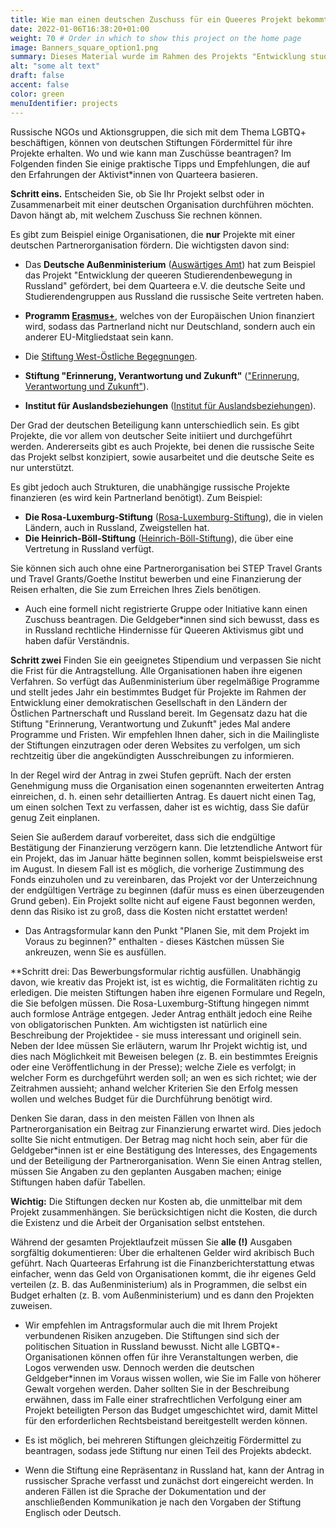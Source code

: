 ```yaml
---
title: Wie man einen deutschen Zuschuss für ein Queeres Projekt bekommt (Anleitung von Quarteera)
date: 2022-01-06T16:38:20+01:00
weight: 70 # Order in which to show this project on the home page
image: Banners_square_option1.png
summary: Dieses Material wurde im Rahmen des Projekts "Entwicklung studentischer Queer-Bewegungen in Russland" im Jahr 2021 erstellt.  
alt: "some alt text"
draft: false
accent: false
color: green
menuIdentifier: projects
---
```


Russische NGOs und Aktionsgruppen, die sich mit dem Thema LGBTQ+ beschäftigen, können von deutschen Stiftungen Fördermittel für ihre Projekte erhalten. Wo und wie kann man Zuschüsse beantragen? Im Folgenden finden Sie einige praktische Tipps und Empfehlungen, die auf den Erfahrungen der Aktivist*innen von Quarteera basieren.

**Schritt eins.** Entscheiden Sie, ob Sie Ihr Projekt selbst oder in Zusammenarbeit mit einer deutschen Organisation durchführen möchten. Davon hängt ab, mit welchem Zuschuss Sie rechnen können.

Es gibt zum Beispiel einige Organisationen, die **nur** Projekte mit einer deutschen Partnerorganisation fördern.
Die wichtigsten davon sind:

- Das **Deutsche Außenministerium** ([Auswärtiges Amt](https://www.auswaertiges-amt.de/de/)) hat zum Beispiel das Projekt "Entwicklung der queeren Studierendenbewegung in Russland" gefördert, bei dem Quarteera e.V. die deutsche Seite und Studierendengruppen aus Russland die russische Seite vertreten haben.

- **Programm [Erasmus+](https://www.erasmusplus.de/)**, welches von der Europäischen Union finanziert wird, sodass das Partnerland nicht nur Deutschland, sondern auch ein anderer EU-Mitgliedstaat sein kann.
- Die [Stiftung West-Östliche Begegnungen](https://www.stiftung-woeb.de/).
- **Stiftung "Erinnerung, Verantwortung und Zukunft"** (["Erinnerung, Verantwortung und Zukunft"](https://www.stiftung-evz.de/)).
- **Institut für Auslandsbeziehungen** ([Institut für Auslandsbeziehungen](https://www.ifa.de/en/)).

Der Grad der deutschen Beteiligung kann unterschiedlich sein. Es gibt Projekte, die vor allem von deutscher Seite initiiert und durchgeführt werden. Andererseits gibt es auch Projekte, bei denen die russische Seite das Projekt selbst konzipiert, sowie ausarbeitet und die deutsche Seite es nur unterstützt.

Es gibt jedoch auch Strukturen, die unabhängige russische Projekte finanzieren (es wird kein Partnerland benötigt).
Zum Beispiel:
- **Die Rosa-Luxemburg-Stiftung** ([Rosa-Luxemburg-Stiftung](https://www.rosalux.de/)), die in vielen Ländern, auch in Russland, Zweigstellen hat.
- **Die Heinrich-Böll-Stiftung** ([Heinrich-Böll-Stiftung](https://www.boell.de/de)), die über eine Vertretung in Russland verfügt.

Sie können sich auch ohne eine Partnerorganisation bei STEP Travel Grants und Travel Grants/Goethe Institut bewerben und eine Finanzierung der Reisen erhalten, die Sie zum Erreichen Ihres Ziels benötigen.

- Auch eine formell nicht registrierte Gruppe oder Initiative kann einen Zuschuss beantragen. Die Geldgeber\*innen sind sich bewusst, dass es in Russland rechtliche Hindernisse für Queeren Aktivismus gibt und haben dafür Verständnis.

**Schritt zwei** Finden Sie ein geeignetes Stipendium und verpassen Sie nicht die Frist für die Antragstellung. Alle Organisationen haben ihre eigenen Verfahren. So verfügt das Außenministerium über regelmäßige Programme und stellt jedes Jahr ein bestimmtes Budget für Projekte im Rahmen der Entwicklung einer demokratischen Gesellschaft in den Ländern der Östlichen Partnerschaft und Russland bereit. Im Gegensatz dazu hat die Stiftung "Erinnerung, Verantwortung und Zukunft" jedes Mal andere Programme und Fristen. Wir empfehlen Ihnen daher, sich in die Mailingliste der Stiftungen einzutragen oder deren Websites zu verfolgen, um sich rechtzeitig über die angekündigten Ausschreibungen zu informieren.

In der Regel wird der Antrag in zwei Stufen geprüft. Nach der ersten Genehmigung muss die Organisation einen sogenannten erweiterten Antrag einreichen, d. h. einen sehr detaillierten Antrag. Es dauert nicht einen Tag, um einen solchen Text zu verfassen, daher ist es wichtig, dass Sie dafür genug Zeit einplanen.

Seien Sie außerdem darauf vorbereitet, dass sich die endgültige Bestätigung der Finanzierung verzögern kann. Die letztendliche Antwort für ein Projekt, das im Januar hätte beginnen sollen, kommt beispielsweise erst im August. In diesem Fall ist es möglich, die vorherige Zustimmung des Fonds einzuholen und zu vereinbaren, das Projekt vor der Unterzeichnung der endgültigen Verträge zu beginnen (dafür muss es einen überzeugenden Grund geben). Ein Projekt sollte nicht auf eigene Faust begonnen werden, denn das Risiko ist zu groß, dass die Kosten nicht erstattet werden!

* Das Antragsformular kann den Punkt "Planen Sie, mit dem Projekt im Voraus zu beginnen?" enthalten - dieses Kästchen müssen Sie ankreuzen, wenn Sie es ausfüllen.

**Schritt drei: Das Bewerbungsformular richtig ausfüllen. Unabhängig davon, wie kreativ das Projekt ist, ist es wichtig, die Formalitäten richtig zu erledigen. Die meisten Stiftungen haben ihre eigenen Formulare und Regeln, die Sie befolgen müssen. Die Rosa-Luxemburg-Stiftung hingegen nimmt auch formlose Anträge entgegen. Jeder Antrag enthält jedoch eine Reihe von obligatorischen Punkten. Am wichtigsten ist natürlich eine Beschreibung der Projektidee - sie muss interessant und originell sein. Neben der Idee müssen Sie erläutern, warum Ihr Projekt wichtig ist, und dies nach Möglichkeit mit Beweisen belegen (z. B. ein bestimmtes Ereignis oder eine Veröffentlichung in der Presse); welche Ziele es verfolgt; in welcher Form es durchgeführt werden soll; an wen es sich richtet; wie der Zeitrahmen aussieht; anhand welcher Kriterien Sie den Erfolg messen wollen und welches Budget für die Durchführung benötigt wird.

Denken Sie daran, dass in den meisten Fällen von Ihnen als Partnerorganisation ein Beitrag zur Finanzierung erwartet wird. Dies jedoch sollte Sie nicht entmutigen. Der Betrag mag nicht hoch sein, aber für die Geldgeber*innen ist er eine Bestätigung des Interesses, des Engagements und der Beteiligung der Partnerorganisation. Wenn Sie einen Antrag stellen, müssen Sie Angaben zu den geplanten Ausgaben machen; einige Stiftungen haben dafür Tabellen.

**Wichtig:** Die Stiftungen decken nur Kosten ab, die unmittelbar mit dem Projekt zusammenhängen. Sie berücksichtigen nicht die Kosten, die durch die Existenz und die Arbeit der Organisation selbst entstehen.

Während der gesamten Projektlaufzeit müssen Sie **alle (!)** Ausgaben sorgfältig dokumentieren: Über die erhaltenen Gelder wird akribisch Buch geführt. Nach Quarteeras Erfahrung ist die Finanzberichterstattung etwas einfacher, wenn das Geld von Organisationen kommt, die ihr eigenes Geld verteilen (z. B. das Außenministerium) als in Programmen, die selbst ein Budget erhalten (z. B. vom Außenministerium) und es dann den Projekten zuweisen.

- Wir empfehlen im Antragsformular auch die mit Ihrem Projekt verbundenen Risiken anzugeben. Die Stiftungen sind sich der politischen Situation in Russland bewusst. Nicht alle LGBTQ*-Organisationen können offen für ihre Veranstaltungen werben, die Logos verwenden usw. Dennoch werden die deutschen Geldgeber*innen im Voraus wissen wollen, wie Sie im Falle von höherer Gewalt vorgehen werden. Daher sollten Sie in der Beschreibung erwähnen, dass im Falle einer strafrechtlichen Verfolgung einer am Projekt beteiligten Person das Budget umgeschichtet wird, damit Mittel für den erforderlichen Rechtsbeistand bereitgestellt werden können.

- Es ist möglich, bei mehreren Stiftungen gleichzeitig Fördermittel zu beantragen, sodass jede Stiftung nur einen Teil des Projekts abdeckt.

- Wenn die Stiftung eine Repräsentanz in Russland hat, kann der Antrag in russischer Sprache verfasst und zunächst dort eingereicht werden. In anderen Fällen ist die Sprache der Dokumentation und der anschließenden Kommunikation je nach den Vorgaben der Stiftung Englisch oder Deutsch.
